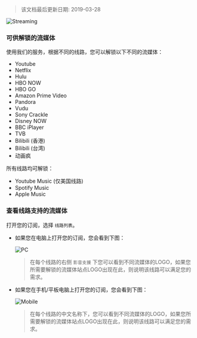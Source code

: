 > 该文档最后更新日期: 2019-03-28

![Streaming](https://img.niconode.co/2019032803564760705OEf1tWxfnMwu2VX.jpg)

### 可供解锁的流媒体

使用我们的服务，根据不同的线路，您可以解锁以下不同的流媒体：

- Youtube
- Netflix
- Hulu
- HBO NOW
- HBO GO
- Amazon Prime Video
- Pandora
- Vudu
- Sony Crackle
- Disney NOW
- BBC iPlayer
- TVB
- Bilibili (香港)
- Bilibili (台湾)
- 动画疯

所有线路均可解锁：

- Youtube Music (仅美国线路)
- Spotify Music
- Apple Music

### 查看线路支持的流媒体

打开您的订阅，选择 `线路列表`。

- 如果您在电脑上打开您的订阅，您会看到下图：

	![PC](https://img.niconode.co/2019032804052163695QCfpEfsKrz1MCsE.png)

	> 在每个线路的右侧 `影音支援` 下您可以看到不同流媒体的LOGO，如果您所需要解锁的流媒体站点LOGO出现在此，则说明该线路可以满足您的需求。

- 如果您在手机/平板电脑上打开您的订阅，您会看到下图：

	![Mobile](https://img.niconode.co/2019032804070822232w8dTv7BlXaul5dL.png)
	
	> 在每个线路的中文名称下，您可以看到不同流媒体的LOGO，如果您所需要解锁的流媒体站点LOGO出现在此，则说明该线路可以满足您的需求。